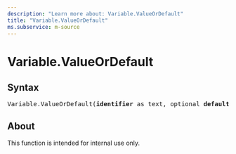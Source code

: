 ```yaml
---
description: "Learn more about: Variable.ValueOrDefault"
title: "Variable.ValueOrDefault"
ms.subservice: m-source
---
```

# Variable.ValueOrDefault

## Syntax

<pre>
Variable.ValueOrDefault(<b>identifier</b> as text, optional <b>defaultValue</b> as any) as any
</pre>

## About

This function is intended for internal use only.
